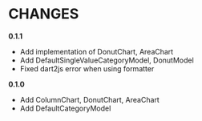 # CHANGES

**0.1.1**

* Add implementation of DonutChart, AreaChart
* Add DefaultSingleValueCategoryModel, DonutModel
* Fixed dart2js error when using formatter

**0.1.0**

* Add ColumnChart, DonutChart, AreaChart
* Add DefaultCategoryModel